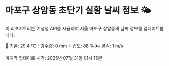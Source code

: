 
# 마포구 상암동 초단기 실황 날씨 정보 🌤️

이 리포지토리는 기상청 API를 사용하여 서울 마포구 상암동의 날씨 정보를 업데이트합니다. 

🌡️ 기온: 29.4 ℃
💧 강수량: 0 mm
💦 습도: 88 %
🌬️ 풍속: 1 m/s

마지막 업데이트 시각: 2025년 07월 31일 01시 15분    

